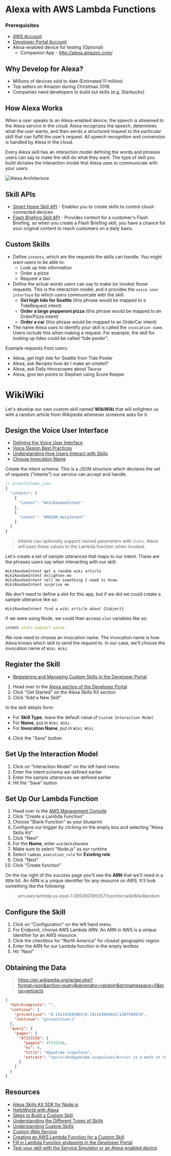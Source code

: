 # Alexa with AWS Lambda Functions

### Prerequisites

- [AWS Account](https://aws.amazon.com/)
- [Developer Portal Account](https://developer.amazon.com/edw/home.html)
- Alexa-enabled device for testing (Optional)
  * Companion App - http://alexa.amazon.com/

## Why Develop for Alexa?

- Millions of devices sold to date (Estimated 11 million)
- Top sellers on Amazon during Christmas 2016
- Companies need developers to build out skills (e.g. Starbucks)

## How Alexa Works

When a user speaks to an Alexa-enabled device, the speech is streamed to the Alexa service in the cloud. Alexa recognizes the speech, determines what the user wants, and then sends a structured request to the particular skill that can fulfill the user’s request. All speech recognition and conversion is handled by Alexa in the cloud.

Every Alexa skill has an interaction model defining the words and phrases users can say to make the skill do what they want. The type of skill you build dictates the interaction model that Alexa uses to communicate with your users.

![Alexa Architecture](https://images-na.ssl-images-amazon.com/images/G/01/mobile-apps/dex/ask-customskills/ASKArchitecture._TTH_.png)

## Skill APIs

- [Smart Home Skill API](https://developer.amazon.com/public/solutions/alexa/alexa-skills-kit/overviews/understanding-the-smart-home-skill-api) - Enables you to create skills to control cloud-connected devices
- [Flash Briefing Skill API](https://developer.amazon.com/public/solutions/alexa/alexa-skills-kit/docs/understanding-the-flash-briefing-skill-api) - Provides content for a customer's Flash Briefing, so when you create a Flash Briefing skill, you have a chance for your original content to reach customers on a daily basis.

## Custom Skills

* Define `intents`, which are the requests the skills can handle. You might want users to be able to: 
  - Look up tide information
  - Order a pizza
  - Request a taxi
* Define the actual words users can say to make (or invoke) those requests. This is the interaction model, and it provides the `voice user interface` by which users communicate with the skill.
  - **Get high tide for Seattle** (this phrase would be mapped to a TideRequest intent)
  - **Order a large pepperoni pizza** (this phrase would be mapped to an OrderPizza intent)
  - **Order a car** (this phrase would be mapped to an OrderCar intent)
* The name Alexa uses to identify your skill is called the `invocation name`. Users include this when making a request. For example, the skill for looking up tides could be called “tide pooler”.

Example requests from users: 

- Alexa, get high tide for Seattle from Tide Pooler
- Alexa, ask Recipes how do I make an omelet?
- Alexa, ask Daily Horoscopes about Taurus
- Alexa, give ten points to Stephen using Score Keeper

# WikiWiki

Let's develop our own custom skill named **WikiWiki** that will enlighten us with a random article from Wikipedia whenever someone asks for it. 

## Design the Voice User Interface

- [Defining the Voice User Interface](https://developer.amazon.com/public/solutions/alexa/alexa-skills-kit/docs/defining-the-voice-interface)
- [Voice Design Best Practices](https://developer.amazon.com/public/solutions/alexa/alexa-skills-kit/docs/alexa-skills-kit-voice-design-best-practices)
- [Understanding How Users Interact with Skills](https://developer.amazon.com/public/solutions/alexa/alexa-skills-kit/docs/understanding-how-users-interact-with-skills)
- [Choose Invocation Name](https://developer.amazon.com/public/solutions/alexa/alexa-skills-kit/docs/choosing-the-invocation-name-for-an-alexa-skill)

Create the intent schema. This is a JSON structure which declares the set of requests (“intents”) our service can accept and handle.

```js
// IntentSchema.json
{
  "intents": [
    {
      "intent": "WikiRandomIntent"
    },
    {
      "intent": "AMAZON.HelpIntent"
    }
  ]
}
```

> Intents can optionally support named parameters with `slots`. Alexa will pass these values to the Lambda function when invoked.

Let's create a set of sample utterances that maps to our intent. These are the phrases users say when interacting with our skill.

```
WikiRandomIntent get a random wiki article
WikiRandomIntent enlighten me
WikiRandomIntent tell me something I need to know
WikiRandomIntent surprise me
```

We don't need to define a slot for this app, but if we did we could create a sample utterance like so:

```
WikiRandomIntent find a wiki article about {Subject}
```

If we were using Node, we could then access `slot` variables like so: 

```js
intent.slots.Subject.value
```

We now need to choose an invocation name. The invocation name is how Alexa knows which skill to send the request to. In our case, we'll choose the invocation name of `Wiki Wiki`

## Register the Skill

- [Registering and Managing Custom Skills in the Developer Portal](https://developer.amazon.com/public/solutions/alexa/alexa-skills-kit/docs/registering-and-managing-alexa-skills-in-the-developer-portal)

1. Head over to the [Alexa section of the Developer Portal](https://developer.amazon.com/edw/home.html)
2. Click "Get Started" on the Alexa Skills Kit section
3. Click "Add a New Skill"

In the skill details form: 

* For **Skill Type**, leave the default value of `Custom Interaction Model`
* For **Name**, put in `Wiki Wiki`
* For **Invocation Name**, put in `Wiki Wiki`

4. Click the "Save" button

## Set Up the Interaction Model

1. Click on "Interaction Model" on the left hand menu 
2. Enter the intent schema we defined earlier 
3. Enter the sample utterances we defined earlier 
4. Hit the "Save" button 

## Set Up Our Lambda Function 

1. Head over to the [AWS Management Console](https://console.aws.amazon.com/lambda/home)
2. Click "Create a Lambda Function"
3. Choose "Blank Function" as your blueprint 
4. Configure our trigger by clicking on the empty box and selecting "Alexa Skills Kit"
5. Click "Next"
6. For the **Name**, enter `wikiWikiRandom`
7. Make sure to select "Node.js" as our runtime
8. Select `lambda_execution_role` for **Existing role**
9. Click "Next"
10. Click "Create function"

On the top right of the success page you'll see the **ARN** that we'll need in a little bit. An ARN is a unique identifier for any resource on AWS. It'll look something like the following: 

> arn:aws:lambda:us-east-1:385360169357:function:wikiWikiRandom

## Configure the Skill

1. Click on "Configuration" on the left hand menu 
2. For Endpoint, choose AWS Lambda ARN. An ARN in AWS is a unique identifier for an AWS resource. 
3. Click the checkbox for "North America" for closest geographic region 
4. Enter the ARN for our Lambda function in the empty textbox
5. Hit "Next"


## Obtaining the Data

> https://en.wikipedia.org/w/api.php?format=json&action=query&generator=random&grnnamespace=0&prop=extracts

```json
{
  "batchcomplete": "",
  "continue": {
    "grncontinue": "0.191143582002|0.191143844641|12875949|0",
    "continue": "grncontinue||"
  },
  "query": {
    "pages": {
      "47133328": {
        "pageid": 47133328,
        "ns": 0,
        "title": "Hypatima scopulosa",
        "extract": "<p><i><b>Hypatima scopulosa</b></i> is a moth in the Gelechiidae family. It was described by Meyrick in 1913. It is found in southern India.</p>\n<p>The wingspan is about 12 mm. The forewings are brown irregularly mixed with fuscous and sprinkled with whitish and with a small darker brown basal patch, and two small spots transversely placed in the disc beyond this. There is a suffused dark grey triangular blotch occupying the median third of the costa and reaching two-thirds across the wing, its apical portion with several irregular black marks. There is also a short black mark resting on the termen in the middle. The hindwings are grey, paler and thinly scaled anteriorly, darker towards the apex and termen.</p>\n<h2><span id=\"References\">References</span></h2>"
      }
    }
  }
}
```




## Resources 

- [Alexa Skills Kit SDK for Node.js](https://github.com/alexa/alexa-skills-kit-sdk-for-nodejs)
- [HelloWorld with Alexa](https://github.com/amzn/alexa-skills-kit-js/tree/master/samples/helloWorld)
- [Steps to Build a Custom Skill](https://developer.amazon.com/public/solutions/alexa/alexa-skills-kit/overviews/steps-to-build-a-custom-skill)
- [Understanding the Different Types of Skills](https://developer.amazon.com/public/solutions/alexa/alexa-skills-kit/docs/understanding-the-different-types-of-skills)
- [Understanding Custom Skills](https://developer.amazon.com/public/solutions/alexa/alexa-skills-kit/overviews/understanding-custom-skills)
- [Custom Web Service](https://developer.amazon.com/public/solutions/alexa/alexa-skills-kit/docs/developing-an-alexa-skill-as-a-web-service)
- [Creating an AWS Lambda Function for a Custom Skill](https://developer.amazon.com/public/solutions/alexa/alexa-skills-kit/docs/developing-an-alexa-skill-as-a-lambda-function)
- [Fill in Lambda Function endpoints in the Developer Portal](https://developer.amazon.com/public/solutions/alexa/alexa-skills-kit/docs/registering-and-managing-alexa-skills-in-the-developer-portal)
- [Test your skill with the Service Simulator or an Alexa-enabled device](https://developer.amazon.com/public/solutions/alexa/alexa-skills-kit/docs/testing-an-alexa-skill)
